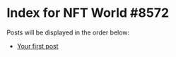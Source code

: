 # Index for NFT World #8572
Posts will be displayed in the order below:

- [Your first post](./001-first.md)

